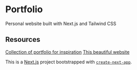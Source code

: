 # Portfolio

Personal website built with Next.js and Tailwind CSS

## Resources
[Collection of portfolio for inspiration](https://github.com/HackathonHackers/personal-sites)
[This beautiful website](https://brittanychiang.com/)

  
This is a [Next.js](https://nextjs.org/) project bootstrapped with [`create-next-app`](https://github.com/vercel/next.js/tree/canary/packages/create-next-app).